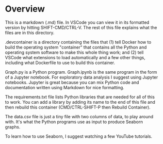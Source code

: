 # Overview

This is a markdown (.md) file. In VSCode you can view it in its formatted version by hitting SHIFT-CMD/CTRL-V. The rest of this file explains what the files are in this directory.

.devcontainer is a directory containing the files that (1) tell Docker how to build the operating system "container" that contains all the Python and operating system software to make this whole thing work; and (2) tell VSCode what extensions to load automatically and a few other things, including what Dockerfile to use to build this container.

Graph.py is a Python program. Graph.ipynb is the same program in the form of a Jupyter notebook. For exploratory data analysis I suggest using Jupyter notebooks. Jupyter is great because you can mix Python code and documentation written using Markdown for nice formatting.

The requirements.txt file lists Python libraries that are needed for all of this to work. You can add a library by adding its name to the end of this file and then rebuild this container (CMD/CTRL-SHIFT-P then Rebuild Container).

The data.csv file is just a tiny file with two columns of data, to play around with. It's what the Python programs use as input to produce Seaborn graphs.

To learn how to use Seaborn, I suggest watching a few YouTube tutorials.
